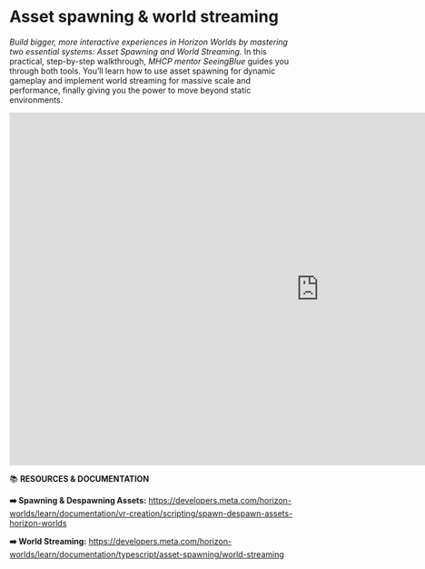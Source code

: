 # Asset spawning & world streaming
*Build bigger, more interactive experiences in Horizon Worlds by mastering two essential systems: Asset Spawning and World Streaming.* In this practical, step-by-step walkthrough, *MHCP mentor SeeingBlue* guides you through both tools. You’ll learn how to use asset spawning for dynamic gameplay and implement world streaming for massive scale and performance, finally giving you the power to move beyond static environments.
<iframe width="1089" height="621" src="https://www.youtube.com/embed/sUZN3stsRjg" title="Asset Spawning &amp; World Streaming" frameborder="0" allow="accelerometer; autoplay; clipboard-write; encrypted-media; gyroscope; picture-in-picture; web-share" referrerpolicy="strict-origin-when-cross-origin" allowfullscreen></iframe>

📚 **RESOURCES & DOCUMENTATION**

**➡️ Spawning & Despawning Assets:** https://developers.meta.com/horizon-worlds/learn/documentation/vr-creation/scripting/spawn-despawn-assets-horizon-worlds

**➡️ World Streaming:** https://developers.meta.com/horizon-worlds/learn/documentation/typescript/asset-spawning/world-streaming
